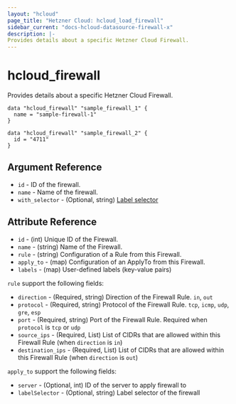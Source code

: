 ```yaml
---
layout: "hcloud"
page_title: "Hetzner Cloud: hcloud_load_firewall"
sidebar_current: "docs-hcloud-datasource-firewall-x"
description: |-
Provides details about a specific Hetzner Cloud Firewall.
---
```


# hcloud_firewall

Provides details about a specific Hetzner Cloud Firewall.

```hcl
data "hcloud_firewall" "sample_firewall_1" {
  name = "sample-firewall-1"
}

data "hcloud_firewall" "sample_firewall_2" {
  id = "4711"
}
```

## Argument Reference

- `id` - ID of the firewall.
- `name` - Name of the firewall.
- `with_selector` - (Optional, string) [Label selector](https://docs.hetzner.cloud/#overview-label-selector)

## Attribute Reference

- `id` - (int) Unique ID of the Firewall.
- `name` - (string) Name of the Firewall.
- `rule` - (string)  Configuration of a Rule from this Firewall.
- `apply_to` - (map)  Configuration of an ApplyTo from this Firewall.
- `labels` - (map) User-defined labels (key-value pairs)

`rule` support the following fields:
- `direction` - (Required, string) Direction of the Firewall Rule. `in`, `out`
- `protocol` - (Required, string) Protocol of the Firewall Rule. `tcp`, `icmp`, `udp`, `gre`, `esp`
- `port` - (Required, string) Port of the Firewall Rule. Required when `protocol` is `tcp` or `udp`
- `source_ips` - (Required, List) List of CIDRs that are allowed within this Firewall Rule (when `direction` is `in`)
- `destination_ips` - (Required, List) List of CIDRs that are allowed within this Firewall Rule (when `direction` is `out`)

`apply_to` support the following fields:
- `server` - (Optional, int) ID of the server to apply firewall to
- `labelSelector` - (Optional, string) Label selector of the firewall
